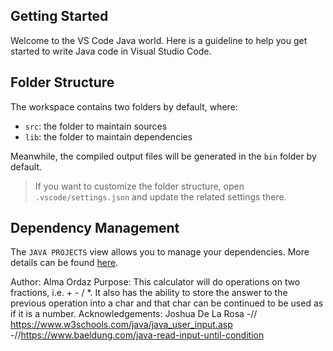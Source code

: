 ## Getting Started

Welcome to the VS Code Java world. Here is a guideline to help you get started to write Java code in Visual Studio Code.

## Folder Structure

The workspace contains two folders by default, where:

- `src`: the folder to maintain sources
- `lib`: the folder to maintain dependencies

Meanwhile, the compiled output files will be generated in the `bin` folder by default.

> If you want to customize the folder structure, open `.vscode/settings.json` and update the related settings there.

## Dependency Management

The `JAVA PROJECTS` view allows you to manage your dependencies. More details can be found [here](https://github.com/microsoft/vscode-java-dependency#manage-dependencies).

Author: Alma Ordaz
Purpose: This calculator will do operations on two fractions, i.e. + - / *. It also has the ability to store the answer to the previous operation  into a char and that char can be continued to be used as if it is a number.
Acknowledgements: Joshua De La Rosa
                  -// https://www.w3schools.com/java/java_user_input.asp
                  -//https://www.baeldung.com/java-read-input-until-condition
